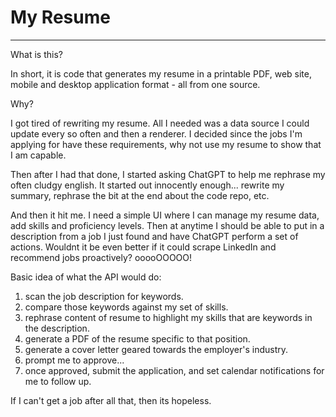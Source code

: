 # My Resume
---

What is this?

In short, it is code that generates my resume in a printable PDF, web site, mobile and desktop application format - all from one source.

Why?

I got tired of rewriting my resume. All I needed was a data source I could update every so often and then a renderer. I decided since the jobs I'm applying for have these requirements, why not use my resume to show that I am capable.

Then after I had that done, I started asking ChatGPT to help me rephrase my often cludgy english. It started out innocently enough... rewrite my summary, rephrase the bit at the end about the code repo, etc.

And then it hit me. I need a simple UI where I can manage my resume data, add skills and proficiency levels. Then at anytime I should be able to put in a description from a job I just found and have ChatGPT perform a set of actions. Wouldnt it be even better if it could scrape LinkedIn and recommend jobs proactively? ooooOOOOO!

Basic idea of what the API would do:

1. scan the job description for keywords.
2. compare those keywords against my set of skills.
3. rephrase content of resume to highlight my skills that are keywords in the description.
4. generate a PDF of the resume specific to that position.
5. generate a cover letter geared towards the employer's industry.
6. prompt me to approve...
7. once approved, submit the application, and set calendar notifications for me to follow up.

If I can't get a job after all that, then its hopeless.